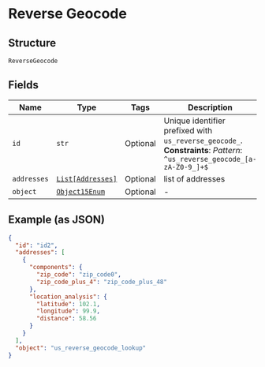 
# Reverse Geocode

## Structure

`ReverseGeocode`

## Fields

| Name | Type | Tags | Description |
|  --- | --- | --- | --- |
| `id` | `str` | Optional | Unique identifier prefixed with `us_reverse_geocode_`.<br>**Constraints**: *Pattern*: `^us_reverse_geocode_[a-zA-Z0-9_]+$` |
| `addresses` | [`List[Addresses]`](../../doc/models/addresses.md) | Optional | list of addresses |
| `object` | [`Object15Enum`](../../doc/models/object-15-enum.md) | Optional | - |

## Example (as JSON)

```json
{
  "id": "id2",
  "addresses": [
    {
      "components": {
        "zip_code": "zip_code0",
        "zip_code_plus_4": "zip_code_plus_48"
      },
      "location_analysis": {
        "latitude": 102.1,
        "longitude": 99.9,
        "distance": 58.56
      }
    }
  ],
  "object": "us_reverse_geocode_lookup"
}
```


